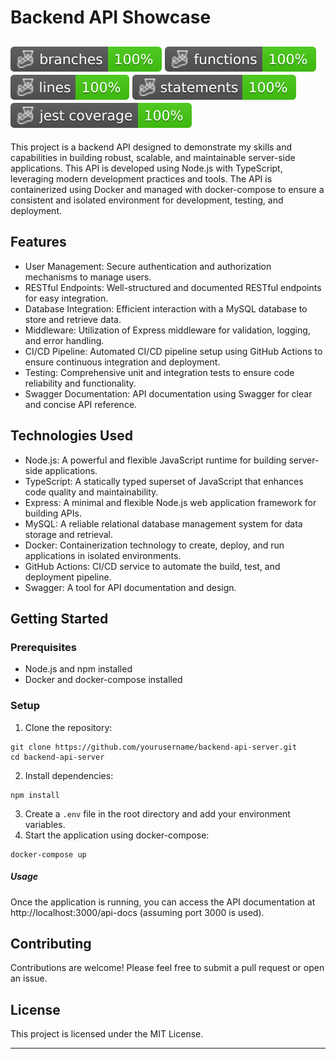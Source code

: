 # Backend API Showcase
![Branches](./badges/coverage-branches.svg)
![Functions](./badges/coverage-functions.svg)
![Lines](./badges/coverage-lines.svg)
![Statements](./badges/coverage-statements.svg)
![Jest coverage](./badges/coverage-jest%20coverage.svg)
-----
This project is a backend API designed to demonstrate my skills and capabilities in building robust, scalable, and maintainable server-side applications. This API is developed using Node.js with TypeScript, leveraging modern development practices and tools. The API is containerized using Docker and managed with docker-compose to ensure a consistent and isolated environment for development, testing, and deployment.

## Features
- User Management: Secure authentication and authorization mechanisms to manage users.
- RESTful Endpoints: Well-structured and documented RESTful endpoints for easy integration.
- Database Integration: Efficient interaction with a MySQL database to store and retrieve data.
- Middleware: Utilization of Express middleware for validation, logging, and error handling.
- CI/CD Pipeline: Automated CI/CD pipeline setup using GitHub Actions to ensure continuous integration and deployment.
- Testing: Comprehensive unit and integration tests to ensure code reliability and functionality.
- Swagger Documentation: API documentation using Swagger for clear and concise API reference.

## Technologies Used
- Node.js: A powerful and flexible JavaScript runtime for building server-side applications.
- TypeScript: A statically typed superset of JavaScript that enhances code quality and maintainability.
- Express: A minimal and flexible Node.js web application framework for building APIs.
- MySQL: A reliable relational database management system for data storage and retrieval.
- Docker: Containerization technology to create, deploy, and run applications in isolated environments.
- GitHub Actions: CI/CD service to automate the build, test, and deployment pipeline.
- Swagger: A tool for API documentation and design.

## Getting Started
### Prerequisites
- Node.js and npm installed
- Docker and docker-compose installed

### Setup
1. Clone the repository:
```
git clone https://github.com/yourusername/backend-api-server.git
cd backend-api-server
```
2. Install dependencies:
```
npm install
```
3. Create a `.env` file in the root directory and add your environment variables.
4. Start the application using docker-compose:
```
docker-compose up
```
##### Usage
Once the application is running, you can access the API documentation at http://localhost:3000/api-docs (assuming port 3000 is used).

## Contributing
Contributions are welcome! Please feel free to submit a pull request or open an issue.

## License
This project is licensed under the MIT License.

-------------------------------